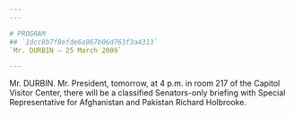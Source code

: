 ```yaml
---
---

# PROGRAM
## `1dcc8b7f8efde6a967b06d763f3a4313`
`Mr. DURBIN — 25 March 2009`

---
```



Mr. DURBIN. Mr. President, tomorrow, at 4 p.m. in room 217 of the 
Capitol Visitor Center, there will be a classified Senators-only 
briefing with Special Representative for Afghanistan and Pakistan 
Richard Holbrooke.
